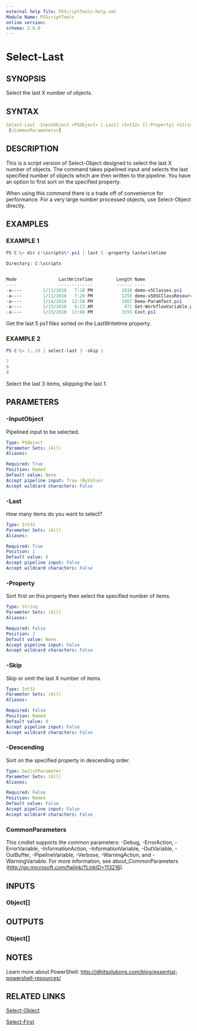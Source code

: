 ```yaml
---
external help file: PSScriptTools-help.xml
Module Name: PSScriptTools
online version:
schema: 2.0.0
---
```


# Select-Last

## SYNOPSIS

Select the last X number of objects.

## SYNTAX

```yaml
Select-Last -InputObject <PSObject> [-Last] <Int32> [[-Property] <String>] [-Skip <Int32>] [-Descending]
 [<CommonParameters>]
```

## DESCRIPTION

This is a script version of Select-Object designed to select the last X number of objects. The command takes pipelined input and selects the last specified number of objects which are then written to the pipeline. You have an option to first sort on the specified property.

When using this command there is a trade off of convenience for performance. For a very large number processed objects, use Select-Object directly.

## EXAMPLES

### EXAMPLE 1

```powershell
PS C:\> dir c:\scripts\*.ps1 | last 5 -property lastwritetime

Directory: C:\scripts


Mode                LastWriteTime         Length Name
----                -------------         ------ ----
-a----        1/11/2018   7:18 PM           1818 demo-v5Classes.ps1
-a----        1/11/2018   7:20 PM           1255 demo-v5DSCClassResource.ps1
-a----        1/14/2018  12:58 PM           1967 Demo-ParamTest.ps1
-a----        1/15/2018   9:23 AM            971 Get-WorkflowVariable.ps1
-a----        1/15/2018  12:08 PM           1555 Cost.ps1
```

Get the last 5 ps1 files sorted on the LastWritetime property.

### EXAMPLE 2

```powershell
PS C:\> 1..10 | select-last 3 -skip 1

7
8
9
```

Select the last 3 items, skipping the last 1.

## PARAMETERS

### -InputObject

Pipelined input to be selected.

```yaml
Type: PSObject
Parameter Sets: (All)
Aliases:

Required: True
Position: Named
Default value: None
Accept pipeline input: True (ByValue)
Accept wildcard characters: False
```

### -Last

How many items do you want to select?

```yaml
Type: Int32
Parameter Sets: (All)
Aliases:

Required: True
Position: 1
Default value: 0
Accept pipeline input: False
Accept wildcard characters: False
```

### -Property

Sort first on this property then select the specified number of items.

```yaml
Type: String
Parameter Sets: (All)
Aliases:

Required: False
Position: 2
Default value: None
Accept pipeline input: False
Accept wildcard characters: False
```

### -Skip

Skip or omit the last X number of items.

```yaml
Type: Int32
Parameter Sets: (All)
Aliases:

Required: False
Position: Named
Default value: 0
Accept pipeline input: False
Accept wildcard characters: False
```

### -Descending

Sort on the specified property in descending order.

```yaml
Type: SwitchParameter
Parameter Sets: (All)
Aliases:

Required: False
Position: Named
Default value: False
Accept pipeline input: False
Accept wildcard characters: False
```

### CommonParameters

This cmdlet supports the common parameters: -Debug, -ErrorAction, -ErrorVariable, -InformationAction, -InformationVariable, -OutVariable, -OutBuffer, -PipelineVariable, -Verbose, -WarningAction, and -WarningVariable.
For more information, see about_CommonParameters (http://go.microsoft.com/fwlink/?LinkID=113216).

## INPUTS

### Object[]

## OUTPUTS

### Object[]

## NOTES

Learn more about PowerShell: http://jdhitsolutions.com/blog/essential-powershell-resources/

## RELATED LINKS

[Select-Object]()

[Select-First](./Select-First.md)
